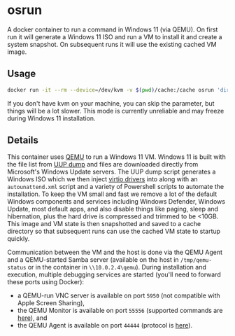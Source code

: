 # osrun

A docker container to run a command in Windows 11 (via QEMU). On first run it will generate a Windows 11 ISO and run a VM to install it and create a system snapshot. On subsequent runs it will use the existing cached VM image.

## Usage

```bash
docker run -it --rm --device=/dev/kvm -v $(pwd)/cache:/cache osrun 'dir c:\windows\system32'
```

If you don't have kvm on your machine, you can skip the parameter, but things will be a lot slower. This mode is currently unreliable and may freeze during Windows 11 installation.

## Details

This container uses [QEMU](https://www.qemu.org/) to run a Windows 11 VM. Windows 11 is built with the file list from [UUP dump](https://uupdump.net/) and files are downloaded directly from Microsoft's Windows Update servers. The UUP dump script generates a Windows ISO which we then inject [virtio drivers](https://docs.fedoraproject.org/en-US/quick-docs/creating-windows-virtual-machines-using-virtio-drivers/index.html) into along with an `autounattend.xml` script and a variety of Powershell scripts to automate the installation. To keep the VM small and fast we remove a lot of the default Windows components and services including Windows Defender, Windows Update, most default apps, and also disable things like paging, sleep and hibernation, plus the hard drive is compressed and trimmed to be <10GB. This image and VM state is then snapshotted and saved to a cache directory so that subsequent runs can use the cached VM state to startup quickly.

Communication between the VM and the host is done via the QEMU Agent and a QEMU-started Samba server (available on the host in `/tmp/qemu-status` or in the container in `\\10.0.2.4\qemu`). During installation and execution, multiple debugging services are started (you'll need to forward these ports using Docker):
- a QEMU-run VNC server is available on port `5950` (not compatible with Apple Screen Sharing),
- the QEMU Monitor is available on port `55556` (supported commands are [here](https://qemu-project.gitlab.io/qemu/system/monitor.html)), and
- the QEMU Agent is available on port `44444` (protocol is [here](https://qemu.readthedocs.io/en/latest/interop/qemu-ga-ref.html)).
